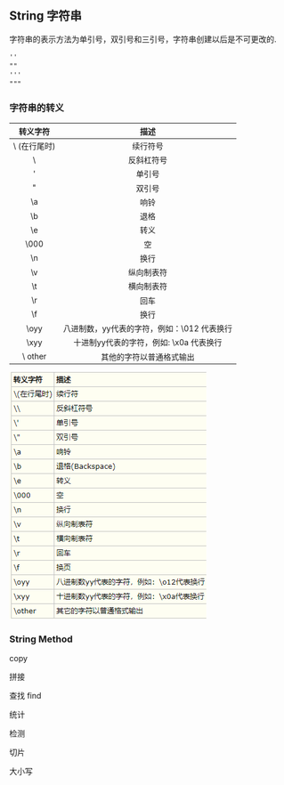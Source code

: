 ## String 字符串 

字符串的表示方法为单引号，双引号和三引号，字符串创建以后是不可更改的. 


    ''
    ""
    '''
    """
    

### 字符串的转义

转义字符 | 描述 |
:-------:|:-------:|
 \ (在行尾时)|续行符号|
  \\  |反斜杠符号 |
 \'| 单引号|
 \" | 双引号|
 \a | 响铃 |
 \b | 退格 |
 \e | 转义 |
 \000 | 空 |
  \n | 换行 |
  \v | 纵向制表符 |
  \t | 横向制表符 |
  \r | 回车 |
  \f | 换行 |
  \oyy |   八进制数，yy代表的字符，例如：\012 代表换行 |
  \xyy | 十进制yy代表的字符，例如: \x0a 代表换行 |
  \ other | 其他的字符以普通格式输出 |
  
  
  
  
 
 
 
  

![string](https://raw.githubusercontent.com/mklsw/lobcn/master/String/string_escape.png)


### String Method 

copy

拼接

查找 find

统计

检测

切片

大小写
